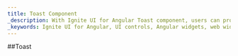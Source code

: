 ```yaml
---
title: Toast Component
_description: With Ignite UI for Angular Toast component, users can provide quick, non-interactive messages to end users within their application. 
_keywords: Ignite UI for Angular, UI controls, Angular widgets, web widgets, UI widgets, Angular, Native Angular Components Suite, Native Angular Controls, Native Angular Components Library, Angular Toast component, Angular Toast control
---
```


##Toast
